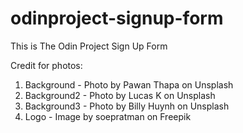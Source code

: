 # odinproject-signup-form

This is The Odin Project Sign Up Form

Credit for photos:
1. Background - Photo by Pawan Thapa on Unsplash
2. Background2 - Photo by Lucas K on Unsplash
3. Background3 - Photo by Billy Huynh on Unsplash
4. Logo - Image by soepratman on Freepik
      